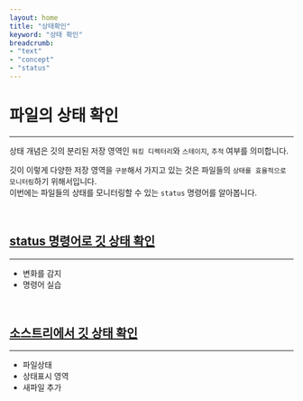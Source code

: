 ```yaml
---
layout: home
title: "상태확인"
keyword: "상태 확인"
breadcrumb:
- "text"
- "concept"
- "status"
---
```


# 파일의 상태 확인
---
상태 개념은 깃의 분리된 저장 영역인 `워킹 디렉터리`와 `스테이지`, `추적` 여부를 의미합니다.  

깃이 이렇게 다양한 저장 영역을 `구분`해서 가지고 있는 것은 파일들의 `상태를 효율적으로 모니터링`하기 위해서입니다.  
이번에는 파일들의 상태를 모니터링할 수 있는 `status` 명령어를 알아봅니다.  

<br>

## [status 명령어로 깃 상태 확인](status)
---
* 변화를 감지
* 명령어 실습

<br>

## [소스트리에서 깃 상태 확인](sourcetree)
---
* 파일상태
* 상태표시 영역
* 새파일 추가

<br>